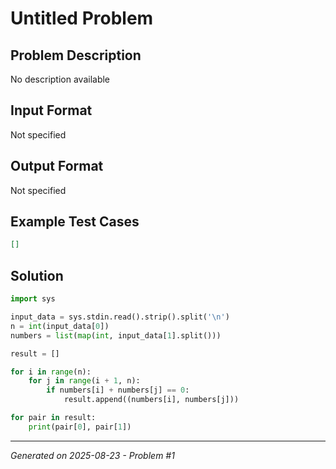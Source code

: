 # Untitled Problem

## Problem Description
No description available

## Input Format
Not specified

## Output Format
Not specified

## Example Test Cases
```json
[]
```

## Solution
```python
import sys

input_data = sys.stdin.read().strip().split('\n')
n = int(input_data[0])
numbers = list(map(int, input_data[1].split()))

result = []

for i in range(n):
    for j in range(i + 1, n):
        if numbers[i] + numbers[j] == 0:
            result.append((numbers[i], numbers[j]))

for pair in result:
    print(pair[0], pair[1])
```

---
*Generated on 2025-08-23 - Problem #1*